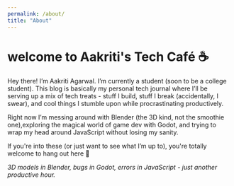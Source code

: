 ```yaml
---
permalink: /about/
title: "About"
---
```

# welcome to Aakriti's Tech Café  ☕️

Hey there! I’m Aakriti Agarwal. I’m currently a student (soon to be a college student). This blog is basically my personal tech journal where I’ll be serving up a mix of tech treats - stuff I build, stuff I break (accidentally, I swear), and cool things I stumble upon while procrastinating productively.

Right now I’m messing around with Blender (the 3D kind, not the smoothie one),exploring the magical world of game dev with Godot, and trying to wrap my head around JavaScript without losing my sanity.

If you're into these (or just want to see what I’m up to), you're totally welcome to hang out here 💌

*3D models in Blender, bugs in Godot, errors in JavaScript - just another productive hour.*
